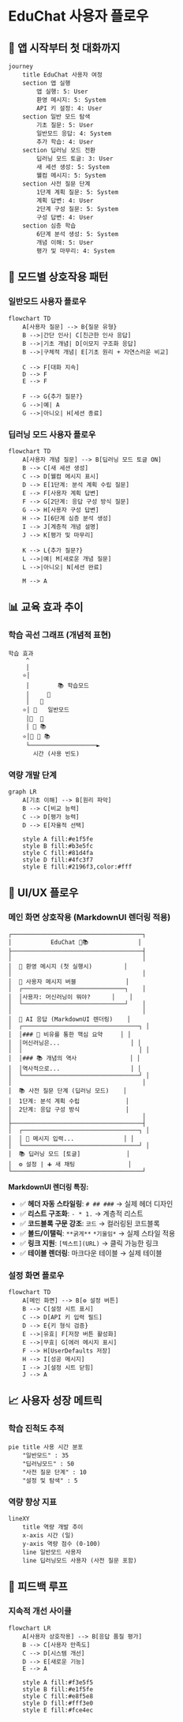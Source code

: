 # EduChat 사용자 플로우

## 🚀 앱 시작부터 첫 대화까지

```mermaid
journey
    title EduChat 사용자 여정
    section 앱 실행
        앱 실행: 5: User
        환영 메시지: 5: System
        API 키 설정: 4: User
    section 일반 모드 탐색
        기초 질문: 5: User
        일반모드 응답: 4: System
        추가 학습: 4: User
    section 딥러닝 모드 전환
        딥러닝 모드 토글: 3: User
        새 세션 생성: 5: System
        웰컴 메시지: 5: System
    section 사전 질문 단계
        1단계 계획 질문: 5: System
        계획 답변: 4: User
        2단계 구성 질문: 5: System
        구성 답변: 4: User
    section 심층 학습
        6단계 분석 생성: 5: System
        개념 이해: 5: User
        평가 및 마무리: 4: System
```

## 🎯 모드별 상호작용 패턴

### 일반모드 사용자 플로우
```mermaid
flowchart TD
    A[사용자 질문] --> B{질문 유형}
    B -->|간단 인사| C[친근한 인사 응답]
    B -->|기초 개념| D[이모지 구조화 응답]
    B -->|구체적 개념| E[기초 원리 + 자연스러운 비교]

    C --> F[대화 지속]
    D --> F
    E --> F

    F --> G{추가 질문?}
    G -->|예| A
    G -->|아니오| H[세션 종료]
```

### 딥러닝 모드 사용자 플로우
```mermaid
flowchart TD
    A[사용자 개념 질문] --> B[딥러닝 모드 토글 ON]
    B --> C[새 세션 생성]
    C --> D[웰컴 메시지 표시]
    D --> E[1단계: 분석 계획 수립 질문]
    E --> F[사용자 계획 답변]
    F --> G[2단계: 응답 구성 방식 질문]
    G --> H[사용자 구성 답변]
    H --> I[6단계 심층 분석 생성]
    I --> J[계층적 개념 설명]
    J --> K[평가 및 마무리]

    K --> L{추가 질문?}
    L -->|예| M[새로운 개념 질문]
    L -->|아니오| N[세션 완료]

    M --> A
```

## 📊 교육 효과 추이

### 학습 곡선 그래프 (개념적 표현)
```
학습 효과
     ^
     │
    ⭐│
     │        📚 학습모드
     │     🌟
     │   🔄
    ⭐│ 🔄   일반모드
     │🔄  🌟
     │ 🔄 📚
    ⭐│🔄 🌟 📚
     └───────────────────►
       시간 (사용 빈도)
```

### 역량 개발 단계
```mermaid
graph LR
    A[기초 이해] --> B[원리 파악]
    B --> C[비교 능력]
    C --> D[평가 능력]
    D --> E[자율적 선택]

    style A fill:#e1f5fe
    style B fill:#b3e5fc
    style C fill:#81d4fa
    style D fill:#4fc3f7
    style E fill:#2196f3,color:#fff
```

## 🎨 UI/UX 플로우

### 메인 화면 상호작용 (MarkdownUI 렌더링 적용)
```
┌─────────────────────────────────────┐
│           EduChat 🤖📚              │
├─────────────────────────────────────┤
│                                     │
│  🤖 환영 메시지 (첫 실행시)         │
│                                     │
│  💬 사용자 메시지 버블              │
│  ┌─────────────────────────────┐    │
│  │사용자: 머신러닝이 뭐야?      │    │
│  └─────────────────────────────┘    │
│                                     │
│  🤖 AI 응답 (MarkdownUI 렌더링)    │
│  ┌─────────────────────────────────┐ │
│  │### 📖 비유를 통한 핵심 요약     │ │
│  │머신러닝은...                    │ │
│  │                                 │ │
│  │### 📚 개념의 역사               │ │
│  │역사적으로...                    │ │
│  └─────────────────────────────────┘ │
│                                     │
│  📚 사전 질문 단계 (딥러닝 모드)    │
│  1단계: 분석 계획 수립             │
│  2단계: 응답 구성 방식             │
│                                     │
├─────────────────────────────────────┤
│  ┌─────────────────────────────────┐ │
│  │ 💬 메시지 입력...              │ │
│  └─────────────────────────────────┘ │
│  📚 딥러닝 모드 [토글]             │
│  ⚙️ 설정 | ➕ 새 채팅               │
└─────────────────────────────────────┘
```

**MarkdownUI 렌더링 특징:**
- ✅ **헤더 자동 스타일링**: `# ## ###` → 실제 헤더 디자인
- ✅ **리스트 구조화**: `- * 1.` → 계층적 리스트
- ✅ **코드블록 구문 강조**: ```코드``` → 컬러링된 코드블록
- ✅ **볼드/이탤릭**: `**굵게**` `*기울임*` → 실제 스타일 적용
- ✅ **링크 지원**: `[텍스트](URL)` → 클릭 가능한 링크
- ✅ **테이블 렌더링**: 마크다운 테이블 → 실제 테이블

### 설정 화면 플로우
```mermaid
flowchart TD
    A[메인 화면] --> B[⚙️ 설정 버튼]
    B --> C[설정 시트 표시]
    C --> D[API 키 입력 필드]
    D --> E{키 형식 검증}
    E -->|유효| F[저장 버튼 활성화]
    E -->|무효| G[에러 메시지 표시]
    F --> H[UserDefaults 저장]
    H --> I[성공 메시지]
    I --> J[설정 시트 닫힘]
    J --> A
```

## 📈 사용자 성장 메트릭

### 학습 진척도 추적
```mermaid
pie title 사용 시간 분포
    "일반모드" : 35
    "딥러닝모드" : 50
    "사전 질문 단계" : 10
    "설정 및 탐색" : 5
```

### 역량 향상 지표
```mermaid
lineXY
    title 역량 개발 추이
    x-axis 시간 (일)
    y-axis 역량 점수 (0-100)
    line 일반모드 사용자
    line 딥러닝모드 사용자 (사전 질문 포함)
```

## 🔄 피드백 루프

### 지속적 개선 사이클
```mermaid
flowchart LR
    A[사용자 상호작용] --> B[응답 품질 평가]
    B --> C[사용자 만족도]
    C --> D[시스템 개선]
    D --> E[새로운 기능]
    E --> A

    style A fill:#f3e5f5
    style B fill:#e1f5fe
    style C fill:#e8f5e8
    style D fill:#fff3e0
    style E fill:#fce4ec
```
